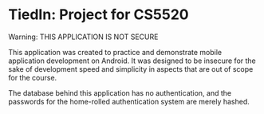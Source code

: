 # TiedIn: Project for CS5520

Warning: THIS APPLICATION IS NOT SECURE

This application was created to practice and demonstrate mobile application development on Android. It was designed to be insecure for the sake of development speed and simplicity in aspects that are out of scope for the course.

The database behind this application has no authentication, and the passwords for the home-rolled authentication system are merely hashed.
